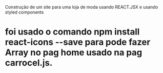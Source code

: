 Construção de um site para uma loja de moda usando REACT.JSX e usando styled components
# foi usado o comando  npm install react-icons --save para pode fazer Array no pag home usado na pag carrocel.js.

